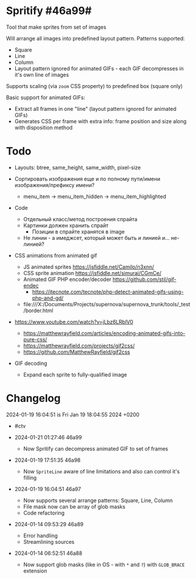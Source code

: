 # Spritify #46a99#

Tool that make sprites from set of images

Will arrange all images into predefined layout pattern. Patterns supported:
* Square
* Line
* Column
* Layout pattern ignored for animated GIFs - each GIF decompresses in it's own line of images

Supports scaling (via `zoom` CSS property) to predefined box (square only)

Basic support for animated GIFs:
* Extract all frames in one "line" (layout pattern ignored for animated GIFs)
* Generates CSS per frame with extra info: frame position and size along with disposition method


# Todo

* Layouts: btree, same_height, same_width, pixel-size
* Сортировать изображения еще и по полному пути/имени изображения/префиксу имени?
  * menu_item -> menu_item_hidden -> menu_item_highlighted
* Code
  * Отдельный класс/метод построения спрайта 
  * Картинки должен хранить спрайт
    * Позиции в спрайте хранятся в image
  * Не линии - а имеджсет, который может быть и линией и... не-линией?

* CSS animations from animated gif
  * JS animated sprites https://jsfiddle.net/Camilo/n3xnn/
  * CSS sprite animation https://jsfiddle.net/simurai/CGmCe/
  * Animated GIF PHP encoder/decoder https://github.com/stil/gif-endec
    * https://itecnote.com/tecnote/php-detect-animated-gifs-using-php-and-gd/
  * file:///X:/Documents/Projects/supernova/supernova_trunk/tools/_test/border.html
* https://www.youtube.com/watch?v=jLbz6LRblV0
  * https://matthewrayfield.com/articles/encoding-animated-gifs-into-pure-css/
  * https://matthewrayfield.com/projects/gif2css/
  * https://github.com/MatthewRayfield/gif2css

* GIF decoding
  * Expand each sprite to fully-qualified image

# Changelog

2024-01-19 16:04:51 is Fri Jan 19 18:04:55 2024 +0200

* #ctv

 
* 2024-01-21 01:27:46 46a99
  * Now Spritify can decompress animated GIF to set of frames


* 2024-01-19 17:51:35 46a98
  * Now `SpriteLine` aware of line limitations and also can control it's filling


* 2024-01-19 16:04:51 46a97
  * Now supports several arrange patterns: Square, Line, Column
  * File mask now can be array of glob masks
  * Code refactoring


* 2024-01-14 09:53:29 46a89
  * Error handling
  * Streamlining sources


* 2024-01-14 06:52:51 46a88
  * Now support glob masks (like in OS - with `*` and `?`) with `GLOB_BRACE` extension
